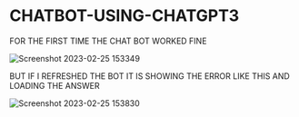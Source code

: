 # CHATBOT-USING-CHATGPT3

FOR THE FIRST TIME THE CHAT BOT WORKED FINE 

![Screenshot 2023-02-25 153349](https://user-images.githubusercontent.com/115074006/221351260-a440d9e2-2f64-4c44-9f3a-7c37322871ed.jpg)

BUT IF I REFRESHED THE BOT IT IS SHOWING THE ERROR LIKE THIS AND LOADING THE ANSWER

![Screenshot 2023-02-25 153830](https://user-images.githubusercontent.com/115074006/221351335-4adc2a9e-26d3-4e31-89d5-135636f553b5.jpg)
